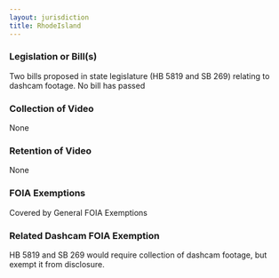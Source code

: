 ```yaml
---
layout: jurisdiction
title: RhodeIsland
---
```


### Legislation or Bill(s)

Two bills proposed in state legislature (HB 5819 and SB 269) relating to dashcam footage. No bill has passed

### Collection of Video

None

### Retention of Video

None

### FOIA Exemptions

Covered by General FOIA Exemptions


### Related Dashcam FOIA Exemption

HB 5819 and SB 269 would require collection of dashcam footage, but exempt it from disclosure.
